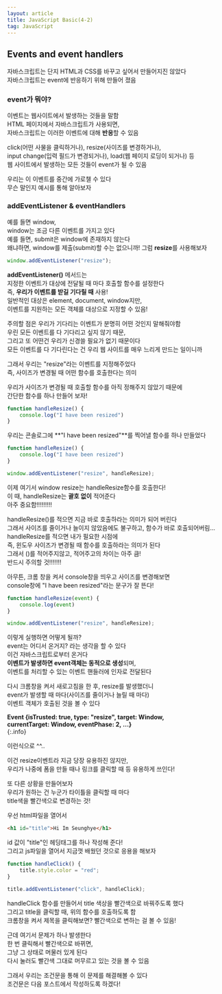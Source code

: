 ```yaml
---
layout: article
title: JavaScript Basic(4-2)
tag: JavaScript
---
```


## Events and event handlers

자바스크립트는 단지 HTML과 CSS를 바꾸고 싶어서 만들어지진 않았다  
자바스크립트는 event에 반응하기 위해 만들어 졌음  

### event가 뭐야?
이벤트는 웹사이트에서 발생하는 것들을 말함  
HTML 페이지에서 자바스크립트가 사용되면,  
자바스크립트는 이러한 이벤트에 대해 **반응**할 수 있음  

click(어떤 사물을 클릭하거나), resize(사이즈를 변경하거나),  
input change(입력 필드가 변경되거나), load(웹 페이지 로딩이 되거나) 등  
웹 사이트에서 발생하는 모든 것들이 event가 될 수 있음  

우리는 이 이벤트를 중간에 가로챌 수 있다  
무슨 말인지 예시를 통해 알아보자  

### addEventListener & eventHandlers

예를 들면 window,  
window는 조금 다른 이벤트를 가지고 있다  
예를 들면, submit은 window에 존재하지 않는다  
왜냐하면, window를 제출(submit)할 수는 없으니까!
그럼 **resize**를 사용해보자

```js
window.addEventListener("resize");
```
**addEventListener()** 메서드는  
지정한 이벤트가 대상에 전달될 때 마다 호출할 함수를 설정한다  
즉, **우리가 이벤트를 받길 기다릴 때** 사용!  
일반적인 대상은 element, document, window지만,  
이벤트를 지원하는 모든 객체를 대상으로 지정할 수 있음!  

주의할 점은 우리가 기다리는 이벤트가 분명히 어떤 것인지 말해줘야함  
우린 모든 이벤트를 다 기다리고 싶지 않기 때문,  
그리고 또 어떤건 우리가 신경쓸 필요가 없기 때문이다  
모든 이벤트를 다 기다린다는 건 우리 웹 사이트를 매우 느리게 만드는 일이니까  

그래서 우리는 "resize"라는 이벤트를 지정해주었다  
즉, 사이즈가 변경될 때 어떤 함수를 호출한다는 의미  

우리가 사이즈가 변경될 때 호출할 함수를 아직 정해주지 않았기 때문에  
간단한 함수를 하나 만들어 보자!

```js
function handleResize() {
    console.log("I have been resized")
}
```
우리는 콘솔로그에 **"I have been resized"**를 찍어낼 함수를 하나 만들었다

```js
function handleResize() {
    console.log("I have been resized")
}

window.addEventListener("resize", handleResize);
```

이제 여기서 window resize는 handleResize함수를 호출한다!  
이 때, handleResize는 **괄호 없이** 적어준다  
아주 중요함!!!!!!!!!  

handleResize()를 적으면 지금 바로 호출하라는 의미가 되어 버린다  
그래서 사이즈를 줄이거나 늘이지 않았음에도 불구하고, 함수가 바로 호출되어버림...
handleResize를 적으면 내가 필요한 시점에  
즉, 윈도우 사이즈가 변경될 때 함수를 호출하라는 의미가 된다  
그래서 ()를 적어주지않고, 적어주고의 차이는 아주 큼!  
반드시 주의할 것!!!!!!!

아무튼, 크롬 창을 켜서 console창을 띄우고 사이즈를 변경해보면  
console창에 "I have been resized"라는 문구가 잘 뜬다!

```js
function handleResize(event) {
    console.log(event)
}

window.addEventListener("resize", handleResize);
```
이렇게 실행하면 어떻게 될까?  
event는 어디서 온거지? 라는 생각을 할 수 있다  
이건 자바스크립트로부터 온거다  
**이벤트가 발생하면 event객체는 동적으로 생성**되며,  
이벤트를 처리할 수 있는 이벤트 핸들러에 인자로 전달된다  

다시 크롬창을 켜서 새로고침을 한 후, resize를 발생했더니  
event가 발생할 때 마다(사이즈를 줄이거나 늘릴 때 마다)  
이벤트 객체가 호출된 것을 볼 수 있다  

**Event {isTrusted: true, type: "resize", target: Window,  
currentTarget: Window, eventPhase: 2, …}**  
{:.info}

이런식으로 ^^..

이건 resize이벤트라 지금 당장 유용하진 않지만,  
우리가 나중에 폼을 만들 때나 링크를 클릭할 때 등 유용하게 쓰인다!  

또 다른 상황을 만들어보자  
우리가 원하는 건 누군가 타이틀을 클릭할 때 마다  
title색을 빨간색으로 변경하는 것!  

우선 html파일을 열어서
```html
<h1 id="title">Hi Im Seunghye</h1>
```
id 값이 "title"인 헤딩태그를 하나 작성해 준다!  
그리고 js파일을 열어서 지금껏 배웠던 것으로 응용을 해보자

```js
function handleClick() {
    title.style.color = "red";
}

title.addEventListener("click", handleClick);
```
handleClick 함수를 만들어서 title 색상을 빨간색으로 바꿔주도록 했다  
그리고 title을 클릭할 때, 위의 함수를 호출하도록 함  
크롬창을 켜서 제목을 클릭해보면? 빨간색으로 변하는 걸 볼 수 있음!  

근데 여기서 문제가 하나 발생한다  
한 번 클릭해서 빨간색으로 바뀌면,  
그냥 그 상태로 머물러 있게 된다  
다시 눌러도 빨간색 그대로 머무르고 있는 것을 볼 수 있음  

그래서 우리는 조건문을 통해 이 문제를 해결해볼 수 있다  
조건문은 다음 포스트에서 작성하도록 하겠다!  